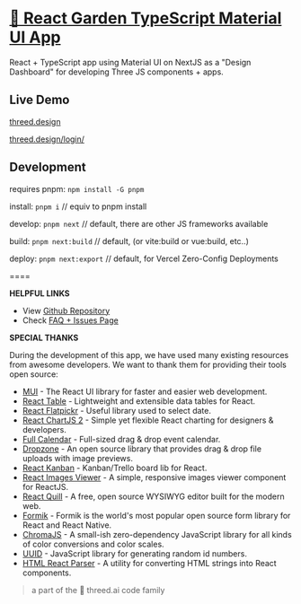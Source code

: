 # [🌱 React Garden TypeScript Material UI App](https://github.com/marty-mcgee/react-garden)

React + TypeScript app using Material UI on NextJS as a "Design Dashboard" for developing Three JS components + apps.

## Live Demo
[threed.design](https://threed.design/)

[threed.design/login/](https://threed.design/login/)

## Development
requires pnpm: `npm install -G pnpm`

install: `pnpm i` // equiv to pnpm install

develop: `pnpm next` // default, there are other JS frameworks available

build: `pnpm next:build` // default, (or vite:build or vue:build, etc..)

deploy: `pnpm next:export` // default, for Vercel Zero-Config Deployments

====

**HELPFUL LINKS**

- View [Github Repository](https://github.com/marty-mcgee/react-garden)
- Check [FAQ + Issues Page](https://github.com/marty-mcgee/react-garden/issues)

**SPECIAL THANKS**

During the development of this app, we have used many existing resources from awesome developers. We want to thank them for providing their tools open source:

- [MUI](https://mui.com/) - The React UI library for faster and easier web development.
- [React Table](https://react-table.tanstack.com/) - Lightweight and extensible data tables for React.
- [React Flatpickr](https://github.com/haoxins/react-flatpickr) - Useful library used to select date.
- [React ChartJS 2](http://reactchartjs.github.io/react-chartjs-2/#/) - Simple yet flexible React charting for designers & developers.
- [Full Calendar](https://fullcalendar.io/) - Full-sized drag & drop event calendar.
- [Dropzone](https://www.dropzonejs.com/) - An open source library that provides drag & drop file uploads with image previews.
- [React Kanban](https://github.com/asseinfo/react-kanban) - Kanban/Trello board lib for React.
- [React Images Viewer](https://guonanci.github.io/react-images-viewer/) - A simple, responsive images viewer component for ReactJS.
- [React Quill](https://github.com/zenoamaro/react-quill) - A free, open source WYSIWYG editor built for the modern web.
- [Formik](https://formik.org/) - Formik is the world's most popular open source form library for React and React Native.
- [ChromaJS](https://gka.github.io/chroma.js/) - A small-ish zero-dependency JavaScript library for all kinds of color conversions and color scales.
- [UUID](https://github.com/uuidjs/uuid) - JavaScript library for generating random id numbers.
- [HTML React Parser](https://github.com/remarkablemark/html-react-parser) - A utility for converting HTML strings into React components.

> a part of the 🌱 threed.ai code family
